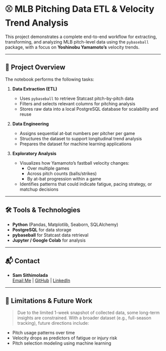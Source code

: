 # ⚾ MLB Pitching Data ETL & Velocity Trend Analysis

This project demonstrates a complete end-to-end workflow for extracting, transforming, and analyzing MLB pitch-level data using the `pybaseball` package, with a focus on **Yoshinobu Yamamoto’s** velocity trends.

---

## 📌 Project Overview

The notebook performs the following tasks:

1. **Data Extraction (ETL)**
   - Uses `pybaseball` to retrieve Statcast pitch-by-pitch data
   - Filters and selects relevant columns for pitching analysis
   - Stores raw data into a local PostgreSQL database for scalability and reuse

2. **Data Engineering**
   - Assigns sequential at-bat numbers per pitcher per game
   - Structures the dataset to support longitudinal trend analysis
   - Prepares the dataset for machine learning applications

3. **Exploratory Analysis**
   - Visualizes how Yamamoto’s fastball velocity changes:
     - Over multiple games
     - Across pitch counts (balls/strikes)
     - By at-bat progression within a game
   - Identifies patterns that could indicate fatigue, pacing strategy, or matchup decisions

---

## 🛠️ Tools & Technologies

- **Python** (Pandas, Matplotlib, Seaborn, SQLAlchemy)
- **PostgreSQL** for data storage
- **pybaseball** for Statcast data retrieval
- **Jupyter / Google Colab** for analysis

---

## 📬 Contact

- **Sam Sithimolada**  
[Email Me](mailto:sam.sithimolada.2024@marshall.usc.edu) | [GitHub](https://github.com/ssithimio) | [LinkedIn](https://linkedin.com/in/SamSithimolada)

---

## 🚧 Limitations & Future Work

> Due to the limited 1-week snapshot of collected data, some long-term insights are constrained. With a broader dataset (e.g., full-season tracking), future directions include:
- Pitch usage patterns over time
- Velocity drops as predictors of fatigue or injury risk
- Pitch selection modeling using machine learning
